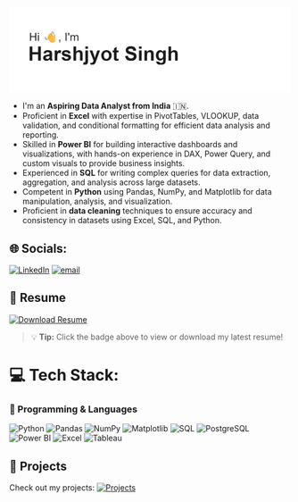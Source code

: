 ![Header](header.png)
- I'm an **Aspiring Data Analyst from India** 🇮🇳.
- Proficient in **Excel** with expertise in PivotTables, VLOOKUP, data validation, and conditional formatting for efficient data analysis and reporting.
- Skilled in **Power BI** for building interactive dashboards and visualizations, with hands-on experience in DAX, Power Query, and custom visuals to provide business insights.
- Experienced in **SQL** for writing complex queries for data extraction, aggregation, and analysis across large datasets.
- Competent in **Python** using Pandas, NumPy, and Matplotlib for data manipulation, analysis, and visualization.
- Proficient in **data cleaning** techniques to ensure accuracy and consistency in datasets using Excel, SQL, and Python.

## 🌐 Socials:
[![LinkedIn](https://img.shields.io/badge/LinkedIn-%230077B5.svg?logo=linkedin&logoColor=white)](https://linkedin.com/in/HarshjyotSingh) [![email](https://img.shields.io/badge/Email-D14836?logo=gmail&logoColor=white)](mailto:jyotsinghharsh123@gmail.com) 

## 📄 Resume
[![Download Resume](https://img.shields.io/badge/Download-Resume-success?style=for-the-badge&logo=adobe-acrobat-reader&logoColor=white)](https://github.com/HarshjyotSingh/HarshjyotSingh/blob/main/resume.pdf)

> 💡 **Tip:** Click the badge above to view or download my latest resume!

# 💻 Tech Stack:
### 🐍 Programming & Languages  
![Python](https://img.shields.io/badge/Python-3776AB?style=for-the-badge&logo=python&logoColor=white)  ![Pandas](https://img.shields.io/badge/Pandas-150458?style=for-the-badge&logo=pandas&logoColor=white)  ![NumPy](https://img.shields.io/badge/NumPy-013243?style=for-the-badge&logo=numpy&logoColor=white)  ![Matplotlib](https://img.shields.io/badge/Matplotlib-ffffff?style=for-the-badge&logo=plotly&logoColor=blue)  ![SQL](https://img.shields.io/badge/SQL-003B57?style=for-the-badge&logo=database&logoColor=white)  ![PostgreSQL](https://img.shields.io/badge/PostgreSQL-336791?style=for-the-badge&logo=postgresql&logoColor=white)  ![Power BI](https://img.shields.io/badge/Power%20BI-F2C811?style=for-the-badge&logo=power-bi&logoColor=black)  ![Excel](https://img.shields.io/badge/Microsoft%20Excel-217346?style=for-the-badge&logo=microsoft-excel&logoColor=white)  ![Tableau](https://img.shields.io/badge/Tableau-E97627?style=for-the-badge&logo=tableau&logoColor=white)   

## 📂 Projects
Check out my projects:
[![Projects](https://img.shields.io/badge/View%20My-Projects-blue?style=for-the-badge&logo=github)](https://github.com/HarshjyotSingh?tab=repositories)
